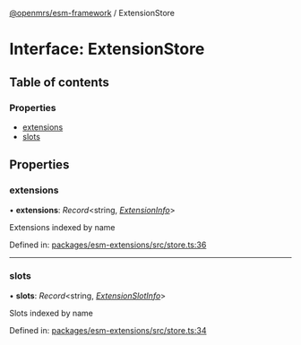 [@openmrs/esm-framework](../API.md) / ExtensionStore

# Interface: ExtensionStore

## Table of contents

### Properties

- [extensions](extensionstore.md#extensions)
- [slots](extensionstore.md#slots)

## Properties

### extensions

• **extensions**: *Record*<string, [*ExtensionInfo*](extensioninfo.md)\>

Extensions indexed by name

Defined in: [packages/esm-extensions/src/store.ts:36](https://github.com/openmrs/openmrs-esm-core/blob/master/packages/esm-extensions/src/store.ts#L36)

___

### slots

• **slots**: *Record*<string, [*ExtensionSlotInfo*](extensionslotinfo.md)\>

Slots indexed by name

Defined in: [packages/esm-extensions/src/store.ts:34](https://github.com/openmrs/openmrs-esm-core/blob/master/packages/esm-extensions/src/store.ts#L34)
